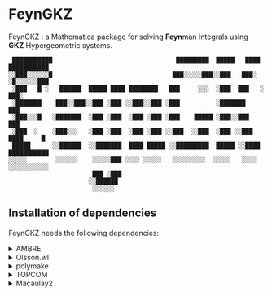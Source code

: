 # FeynGKZ
FeynGKZ : a Mathematica package for solving **Feyn**man Integrals using **GKZ** Hypergeometric systems.

```
 ███████████                                  █████████  █████   ████ ███████████
░░███░░░░░░█                                 ███░░░░░███░░███   ███░ ░█░░░░░░███ 
 ░███   █ ░   ██████  █████ ████ ████████   ███     ░░░  ░███  ███   ░     ███░  
 ░███████    ███░░███░░███ ░███ ░░███░░███ ░███          ░███████         ███    
 ░███░░░█   ░███████  ░███ ░███  ░███ ░███ ░███    █████ ░███░░███       ███     
 ░███  ░    ░███░░░   ░███ ░███  ░███ ░███ ░░███  ░░███  ░███ ░░███    ████     █
 █████      ░░██████  ░░███████  ████ █████ ░░█████████  █████ ░░████ ███████████
░░░░░        ░░░░░░    ░░░░░███ ░░░░ ░░░░░   ░░░░░░░░░  ░░░░░   ░░░░ ░░░░░░░░░░░ 
                       ███ ░███                                                  
                      ░░██████                                                   
                       ░░░░░░                                                    
```

## Installation of dependencies

FeynGKZ needs the following dependencies:

<details>
  <summary> AMBRE </summary>
  
  1. Software site: [here](https://jgluza.us.edu.pl/ambre/), or right click and "Save link as" [file](http://us.edu.pl/~gluza/ambre/packages/AMBREv2.1.1.m).
  2. Version used: 2.1.1 
  3. Installation instructions:  
	Move this package to the directory containing FeynGKZ.wl. In Mathematica, this directory is specified by the global variable `FeynGKZPath`.
</details>

<details>
  <summary> Olsson.wl </summary>
  
  1. Software site: available as ancillary files from [here](https://arxiv.org/abs/2201.01189)
  2. Version used: N/A
  3. Installation instructions:  
	Move this package to the directory containing FeynGKZ.wl. In Mathematica, this directory is specified by the global variable `FeynGKZPath`.
</details>
 
<details>
  <summary> polymake </summary>
  
  1. Software site: [here](https://polymake.org/doku.php)
  2. Version used: 4.6
  3. Installation instructions:  
    On a Linux system, it is usually sufficient to do the following:  
    <pre>
    $ sudo apt-get install polymake
    </pre>
    Further installation instructions have been provided on the polymake website. 
</details>

<details>
  <summary> TOPCOM </summary>
  
  1. Software site: [here](https://www.wm.uni-bayreuth.de/de/team/rambau_joerg/TOPCOM/index.html)
  2. Version used: 0.17.8
  3. Installation instructions:
	
  * On Linux:  
	<pre>
	$ sudo apt-get install -y build-essential wget libgmp-dev libcdd-dev m4
	$ mkdir topcom && cd topcom && mkdir source && mkdir install
	$ cd install && export topcompath=$PWD && cd ..
	$ cd source && wget https://www.wm.uni-bayreuth.de/de/team/rambau_joerg/TOPCOM-Downloads/TOPCOM-0_17_8.tgz
	$ tar -xzf TOPCOM-0_17_8.tgz && cd topcom-0.17.8
	$ ./configure --prefix=$topcompath && make -j4 && make install
	</pre>
	After this, the `bin`, `lib` and `include` folders for TOPCOM could be found under `topcompath`. The paths to these folders could be prepended to the environment variables `PATH`, `LD_LIBRARY_PATH` and `CPATH` in the `~/.bashrc` file, so as to ensure that TOPCOM executables such as `points2triangs` or `points2ntriangs` could be called from any directory using the login-shell, as long as a single-user installation is concerned. 
	
  * On MacOS:  
	  First, install `brew` from [homebrew](https://brew.sh/). After that, one can follow the same set of steps as given for Linux, with the difference being     only in the very first step:
  	<pre>
  	% brew install gcc cddlib gmp m4
  	</pre>
    The rest of the steps are again similar to those for Linux, including the names of the environment variables, with the difference being that in most modern Macs, the default login-shell is not `bash` but rather `zsh`. So the paths need to be set in the `~/.zshrc` file, accordingly.

4. Further comments:  
In case one faces complications regarding installing TOPCOM on their system, they may use a minimal docker build of the same. The image is available [here](https://hub.docker.com/r/sudeepan/topcom), with the corresponding dockerfile being accessible from [here](https://github.com/sudeepan/topcom). One may follow the set of instructions provided in the latter to run this image in a container, and to subsequently rename this container.

</details>

<details>
  <summary> Macaulay2 </summary>
  
  1. Software site: [here](http://www2.macaulay2.com/Macaulay2/)
  2. Version used: 1.20
  3. Installation instructions:  
    On a Linux system, it is usually sufficient to do the following:  
    <pre>
    $ sudo add-apt-repository ppa:macaulay2/macaulay2
    $ sudo apt install macaulay2
    </pre>
    Further installation instructions have been provided on the Macaulay2 website. 
</details>
